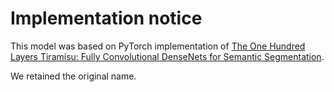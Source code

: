# Implementation notice

This model was based on PyTorch implementation of [The One Hundred Layers Tiramisu: Fully Convolutional DenseNets for Semantic Segmentation](https://arxiv.org/pdf/1611.09326).

We retained the original name.
